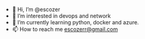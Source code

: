 - 👋 Hi, I’m @escozer
- 👀 I’m interested in devops and network
- 🌱 I’m currently learning python, docker and azure.
- 📫 How to reach me escozerr@gmail.com

<!---
escozer/escozer is a ✨ special ✨ repository because its `README.md` (this file) appears on your GitHub profile.
You can click the Preview link to take a look at your changes.
--->
